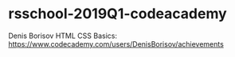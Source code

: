 # rsschool-2019Q1-codeacademy

Denis Borisov
HTML CSS Basics: https://www.codecademy.com/users/DenisBorisov/achievements
